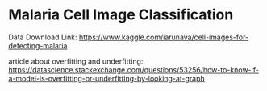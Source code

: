 # Malaria Cell Image Classification

Data Download Link: https://www.kaggle.com/iarunava/cell-images-for-detecting-malaria

article about overfitting and underfitting: https://datascience.stackexchange.com/questions/53256/how-to-know-if-a-model-is-overfitting-or-underfitting-by-looking-at-graph
